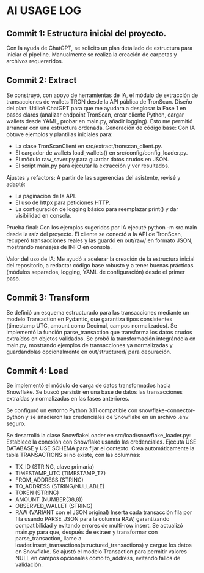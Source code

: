 # AI USAGE LOG

## Commit 1: Estructura inicial del proyecto.
 Con la ayuda de ChatGPT, se solicito un plan detallado de estructura para iniciar el pipeline. Manualmente se realiza la creación de carpetas y archivos requereridos.

## Commit 2: Extract
Se construyó, con apoyo de herramientas de IA, el módulo de extracción de transacciones de wallets TRON desde la API pública de TronScan.
Diseño del plan:
Utilicé ChatGPT para que me ayudara a desglosar la Fase 1 en pasos claros (analizar endpoint TronScan, crear cliente Python, cargar wallets desde YAML, probar en main.py, añadir logging). Esto me permitió arrancar con una estructura ordenada.
Generación de código base:
Con IA obtuve ejemplos y plantillas iniciales para:
- La clase TronScanClient en src/extract/tronscan_client.py.
- El cargador de wallets load_wallets() en src/config/config_loader.py.
- El módulo raw_saver.py para guardar datos crudos en JSON.
- El script main.py para ejecutar la extracción y ver resultados.

Ajustes y refactors:
A partir de las sugerencias del asistente, revisé y adapté:
- La paginación de la API.
- El uso de httpx para peticiones HTTP.
- La configuración de logging básico para reemplazar print() y dar visibilidad en consola.

Prueba final:
Con los ejemplos sugeridos por IA ejecuté python -m src.main desde la raíz del proyecto. El cliente se conectó a la API de TronScan, recuperó transacciones reales y las guardó en out/raw/ en formato JSON, mostrando mensajes de INFO en consola.

Valor del uso de IA:
Me ayudó a acelerar la creación de la estructura inicial del repositorio, a redactar código base robusto y a tener buenas prácticas (módulos separados, logging, YAML de configuración) desde el primer paso.

## Commit 3: Transform
Se definió un esquema estructurado para las transacciones mediante un modelo Transaction en Pydantic, que garantiza tipos consistentes (timestamp UTC, amount como Decimal, campos normalizados).
Se implementó la función parse_transaction que transforma los datos crudos extraídos en objetos validados.
Se probó la transformación integrándola en main.py, mostrando ejemplos de transacciones ya normalizadas y guardándolas opcionalmente en out/structured/ para depuración.

## Commit 4: Load
Se implementó el módulo de carga de datos transformados hacia Snowflake. Se buscó persistir en una base de datos las transacciones extraídas y normalizadas en las fases anteriores.

Se configuró un entorno Python 3.11 compatible con snowflake-connector-python y se añadieron las credenciales de Snowflake en un archivo .env seguro.

Se desarrolló la clase SnowflakeLoader en src/load/snowflake_loader.py:
Establece la conexión con Snowflake usando las credenciales.
Ejecuta USE DATABASE y USE SCHEMA para fijar el contexto.
Crea automáticamente la tabla TRANSACTIONS si no existe, con las columnas:
* TX_ID (STRING, clave primaria)
* TIMESTAMP_UTC (TIMESTAMP_TZ)
* FROM_ADDRESS (STRING)
* TO_ADDRESS (STRING/NULLABLE)
* TOKEN (STRING)
* AMOUNT (NUMBER(38,8))
* OBSERVED_WALLET (STRING)
* RAW (VARIANT con el JSON original)
Inserta cada transacción fila por fila usando PARSE_JSON para la columna RAW, garantizando compatibilidad y evitando errores de multi-row insert.
Se actualizó main.py para que, después de extraer y transformar con parse_transaction, llame a loader.insert_transactions(structured_transactions) y cargue los datos en Snowflake.
Se ajustó el modelo Transaction para permitir valores NULL en campos opcionales como to_address, evitando fallos de validación.